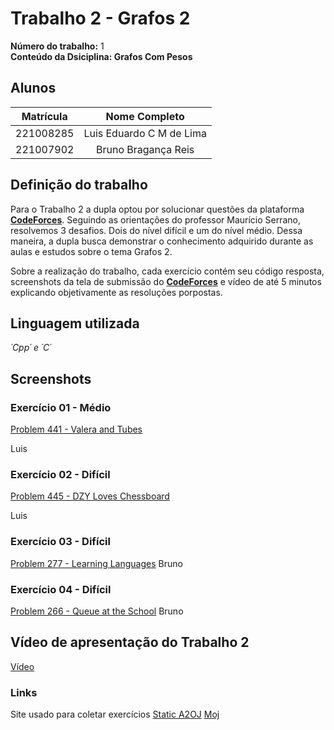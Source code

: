 # Trabalho 2 - Grafos 2

**Número do trabalho:** 1 <br>
**Conteúdo da Dsiciplina: Grafos Com Pesos**

## Alunos

| Matrícula |        Nome Completo       |
|:---------:|:-------------:|
| 221008285 | Luis Eduardo C M de Lima |
| 221007902 | Bruno Bragança Reis |

## Definição do trabalho

Para o Trabalho 2 a dupla optou por solucionar questões da plataforma **[CodeForces](https://codeforces.com/)**. Seguindo as orientações do professor Maurício Serrano, resolvemos 3 desafios. Dois do nível difícil e um do nível médio. Dessa maneira, a dupla busca demonstrar o conhecimento adquirido durante as aulas e estudos sobre o tema Grafos 2.

Sobre a realização do trabalho, cada exercício contém seu código resposta, screenshots da tela de submissão do **[CodeForces](https://codeforces.com/)** e vídeo de até 5 minutos explicando objetivamente as resoluções porpostas.

## Linguagem utilizada
*´Cpp´ e ´C´* 

## Screenshots

### Exercício 01 - Médio 
[Problem 441 - Valera and Tubes](https://codeforces.com/problemset/problem/441/C)

Luis

### Exercício 02 - Difícil
[Problem 445 - DZY Loves Chessboard](https://codeforces.com/problemset/problem/445/A)

Luis

### Exercício 03 - Difícil
[Problem 277 - Learning Languages](https://codeforces.com/problemset/problem/277/A)
Bruno

### Exercício 04 - Difícil
[Problem 266 - Queue at the School](https://codeforces.com/problemset/problem/266/B)
Bruno

## Vídeo de apresentação do Trabalho 2
[Vídeo](https://www.youtube.com)


### Links
Site usado para coletar exercícios
[Static A2OJ](https://a2oj.netlify.app/dfs%20&%20bfs%20&%20dijkstra)
[Moj](https://moj.naquadah.com.br/)
